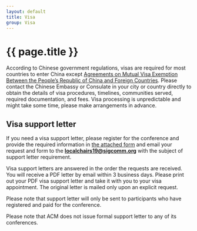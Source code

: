 ```yaml
---
layout: default
title: Visa 
group: Visa
---
```


# {{ page.title }}
According to Chinese government regulations, visas are required for most countries to enter China except [Agreements on Mutual Visa Exemption Between the People’s Republic of China and Foreign Countries]({{site.baseurl}}/files/visa/Visa_Attachment_1.pdf). Please contact the Chinese Embassy or Consulate in your city or country directly to obtain the details of visa procedures, timelines, communities served, required documentation, and fees. Visa processing is unpredictable and might take some time, please make arrangements in advance.  

## Visa support letter
If you need a visa support letter, please register for the conference and provide the required information in [the attached form]({{site.baseurl}}/files/visa/Visa_Attachment_2.pdf) and email your request and form to the <b>localchairs19@sigcomm.org</b> with the subject of support letter requirement.

Visa support letters are answered in the order the requests are received. You will receive a PDF letter by email within 3 business days. Please print out your PDF visa support letter and take it with you to your visa appointment. The original letter is mailed only upon an explicit request. 

Please note that support letter will only be sent to participants who have registered and paid for the conference.

Please note that ACM does not issue formal support letter to any of its conferences.

 
 

